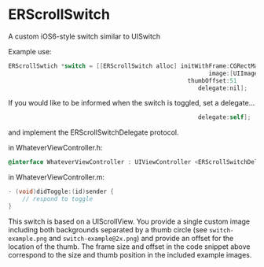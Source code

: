 ERScrollSwitch
==============

A custom iOS6-style switch similar to UISwitch

Example use:

```objective-c
ERScrollSwtich *switch = [[ERScrollSwitch alloc] initWithFrame:CGRectMake(myX, myY, 79, 28)
                                                         image:[UIImage imageNamed:@"switch-example.png"]
                                                   thumbOffset:51
                                                      delegate:nil];
```

If you would like to be informed when the switch is toggled, set a delegate...

```objective-c
                                                      delegate:self];
```

and implement the ERScrollSwitchDelegate protocol.

in WhateverViewController.h:
```objective-c
@interface WhateverViewController : UIViewController <ERScrollSwitchDelegate>
```

in WhateverViewController.m:
```objective-c
- (void)didToggle:(id)sender {
    // respond to toggle
}
```

This switch is based on a UIScrollView. You provide a single custom image including both backgrounds separated by a thumb
circle (see `switch-example.png` and `switch-example@2x.png`) and provide an offset for the location of the thumb.
The frame size and offset in the code snippet above correspond to the size and thumb position in the included example
images.

